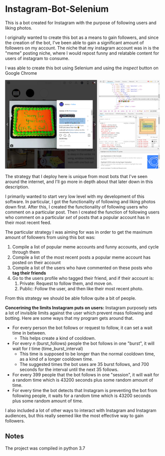 # Instagram-Bot-Selenium

This is a bot created for Instagram with the purpose of following users and liking photos.

I originally wanted to create this bot as a means to gain followers, and since the creation of the bot, I've been able to gain a significant amount of followers on my account. The niche that my instagram account was in is the "meme" posting niche, where I would repost funny and relatable content for users of instagram to consume. 

I was able to create this bot using Selenium and using the *inspect* button on Google Chrome

<img src = "images/image1.png" width = "700">

The strategy that I deploy here is unique from most bots that I've seen around the internet, and I'll go more in depth about that later down in this description.

I primarily wanted to start very low level with my development of this software. In particular, I got the functionality of following and liking photos down first. After this, I created the functionality of following users who comment on a particular post. Then I created the function of following users who comment on a particular *set* of posts that a popular account has in their most recent feed. 

The particular strategy I was aiming for was in order to get the maximum amount of followers from using this bot was:
1. Compile a list of popular meme accounts and funny accounts, and cycle through them
2. Compile a list of the most recent posts a popular meme account has posted on their account
3. Compile a list of the users who have commented on these posts who **tag their friends**
4. Go to the users profile who tagged their friend, and if their account is:
    1. Private: Request to follow them, and move on.
    2. Public: Follow the user, and then like their most recent photo.
    
From this strategy we should be able follow quite a bit of people. 

**Concerining the limits Instagram puts on users:** Instagram purposely sets a lot of invisible limits against the user which prevent mass following and botting. Here are some ways that my program gets around that. 
* For every person the bot follows or request to follow, it can set a wait time in between.
    * This helps create a kind of cooldown.
* For every *n* (burst_follows) people the bot follows in one "burst", it will wait for *t* time (time_burst_interval)
    * This time is supposed to be longer than the normal cooldown time, as a kind of a longer cooldown time.
    * The suggested times the bot uses are 35 burst follows, and 700 seconds for the interval until the next 35 follows.
* For every 399 people that the bot follows in one "session", it will wait for a random time which is 43200 seconds plus some random amount of time.
* For every time the bot detects that Instagram is preventing the bot from following people, it waits for a random time which is 43200 seconds plus some random amount of time.

I also included a lot of other ways to interact with Instagram and Instagram audiences, but this really seemed like the most effective way to gain followers. 

## Notes

The project was compiled in python 3.7
